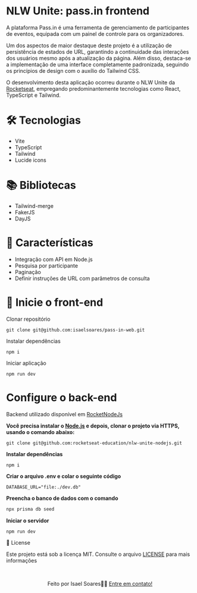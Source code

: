 # NLW Unite: pass.in frontend

A plataforma Pass.in é uma ferramenta de gerenciamento de participantes de eventos, equipada com um painel de controle para os organizadores.

Um dos aspectos de maior destaque deste projeto é a utilização de persistência de estados de URL, garantindo a continuidade das interações dos usuários mesmo após a atualização da página. Além disso, destaca-se a implementação de uma interface completamente padronizada, seguindo os princípios de design com o auxílio do Tailwind CSS.

O desenvolvimento desta aplicação ocorreu durante o NLW Unite da [Rocketseat](https://www.rocketseat.com.br/), empregando predominantemente tecnologias como React, TypeScript e Tailwind.

# 🛠️ Tecnologias 

- Vite
- TypeScript
- Tailwind
- Lucide icons

# 📚 Bibliotecas

- Tailwind-merge
- FakerJS
- DayJS

# 🚀 Características

- Integração com API em Node.js
- Pesquisa por participante
- Paginação
- Definir instruções de URL com parâmetros de consulta


# 👷 Inicie o front-end

Clonar repositório

```
git clone git@github.com:isaelsoares/pass-in-web.git
```
Instalar dependências

```
npm i
```
Iniciar aplicação

```
npm run dev
```

# Configure o back-end

Backend utilizado disponível em [RocketNodeJs](https://github.com/rocketseat-education/nlw-unite-nodejs)


**Você precisa instalar o [Node.js](https://nodejs.org/en/download/) e depois, clonar o projeto via HTTPS, usando o comando abaixo:**

```
git clone git@github.com:rocketseat-education/nlw-unite-nodejs.git
```

**Instalar dependências**

```
npm i
```

**Criar o arquivo .env e colar o seguinte código**
```env
DATABASE_URL="file:./dev.db"
```

**Preencha o banco de dados com o comando**
```bash
npx prisma db seed
```

**Iniciar o servidor**
```bash
npm run dev
```


📕 License

Este projeto está sob a licença MIT. Consulte o arquivo [LICENSE](./LICENSE) para mais informações

<br> 

<p align="center">
  Feito por Isael Soares👋🏽 <a href="https://www.linkedin.com/in/isaelsoares/" target="_blank">Entre em contato!</a>  
</p>

